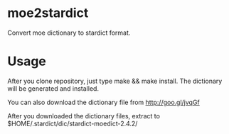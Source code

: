 moe2stardict
============

Convert moe dictionary to stardict format.

Usage
=====
After you clone repository, just type make && make install.
The dictionary will be generated and installed.

You can also download the dictionary file from http://goo.gl/jvqGf 

After you downloaded the dictionary files, extract to $HOME/.stardict/dic/stardict-moedict-2.4.2/
